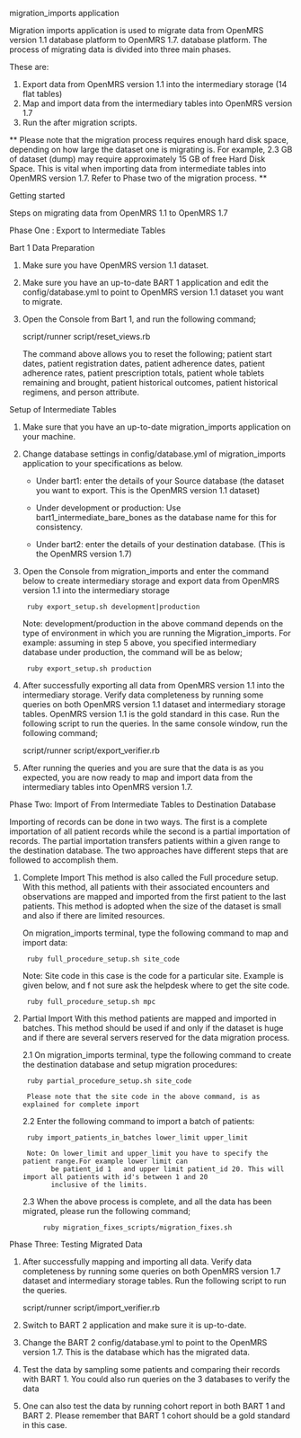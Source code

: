 migration_imports application

Migration imports application is used to migrate data from OpenMRS version 1.1 database platform to OpenMRS 1.7. database platform. The process of migrating data is divided into three main phases.

These are:
1. Export data from OpenMRS version 1.1 into the intermediary storage (14 flat tables)
2. Map and import data from the intermediary tables into OpenMRS version 1.7
3. Run the after migration scripts.

** Please note that the migration process requires enough hard disk space, depending on how large the dataset one is migrating is. For example, 2.3 GB of dataset (dump) may require approximately 15 GB of free Hard Disk Space. This is vital when importing data from intermediate tables into OpenMRS version 1.7. Refer to Phase two of the migration process. **

Getting started 

Steps on migrating data from OpenMRS 1.1 to OpenMRS 1.7

Phase One : Export to Intermediate Tables

Bart 1 Data Preparation

1. Make sure you have OpenMRS version 1.1 dataset.

2. Make sure you have an up-to-date BART 1 application and edit the config/database.yml to point to OpenMRS version 1.1 dataset you want to migrate.

3. Open the Console from Bart 1, and run the following command;
	
	script/runner script/reset_views.rb
	
	The command above allows you  to reset the following; patient start dates, patient registration dates, patient adherence dates, patient 	adherence rates, patient prescription totals, patient whole tablets remaining and brought, patient historical outcomes, patient historical 		regimens, and person 	attribute. 


Setup of Intermediate Tables


1. Make sure that you have an up-to-date migration_imports application on your machine.

2. Change database settings in config/database.yml of migration_imports application to your specifications as below.

	- Under bart1: enter the details of your Source database (the dataset you want to export. This is the OpenMRS version 1.1 dataset)

	- Under development or production: Use bart1_intermediate_bare_bones as the database name for this for consistency.

	- Under bart2: enter the details of your destination database. (This is the OpenMRS version 1.7)

3. Open the Console from migration_imports and enter the command below to create intermediary storage and export data from OpenMRS version 1.1 into the intermediary storage

		ruby export_setup.sh development|production

	Note: development/production in the above command depends on the type 	of environment in which you are running the Migration_imports. For 	example: assuming in step 5 above, you specified intermediary database 	under production, the command will be as below;

		ruby export_setup.sh production 

4. After successfully exporting all data from OpenMRS version 1.1 into the intermediary storage. Verify data completeness by running some queries on both OpenMRS version 1.1 dataset and intermediary storage tables. OpenMRS version 1.1 is the gold standard in this case. Run the following script to run the queries. In the same console window, run the following command;
    
    script/runner script/export_verifier.rb

5. After running the queries and you are sure that the data is as you expected, you are now ready to map and import data from the intermediary tables into OpenMRS version 1.7.


Phase Two: Import of From Intermediate Tables to Destination Database

Importing of records can be done in two ways. The first is a complete importation of all patient records while the second is a partial importation of records. The partial importation transfers patients within a given range to the destination database. The two approaches have different steps that are followed to accomplish them.

1. Complete Import
This method is also called the Full procedure setup. With this method, all patients with their associated encounters and observations are mapped and imported from the first patient to the last patients. This method is adopted when the size of the dataset is small and also if there are limited resources.

    On migration_imports terminal, type the following command to map and import data:

		ruby full_procedure_setup.sh site_code

    Note: Site code in this case is the code for a particular site. Example is given below, and f not sure ask the helpdesk where to get the site code.

		ruby full_procedure_setup.sh mpc

2. Partial Import
With this method  patients are mapped and  imported in batches. This method should be used if and only if the dataset is huge and if there are several servers reserved for the data migration process.

    2.1 On migration_imports terminal, type the following command to create the destination database and setup migration procedures:

 		ruby partial_procedure_setup.sh site_code

    	Please note that the site code in the above command, is as explained for complete import

    2.2 Enter the following command to import a batch of patients:

	    ruby import_patients_in_batches lower_limit upper_limit

        Note: On lower_limit and upper_limit you have to specify the patient range.For example lower limit can
              be patient_id 1   and upper limit patient_id 20. This will import all patients with id's between 1 and 20
              inclusive of the limits.


    2.3 When the above process is complete, and all the data has been migrated, please run the following command;

       		ruby migration_fixes_scripts/migration_fixes.sh


Phase Three: Testing Migrated Data

1. After successfully mapping and importing all data. Verify data completeness by running some queries on both OpenMRS version 1.7 dataset and intermediary storage tables. Run the following script to run the queries.
    
     script/runner script/import_verifier.rb

2. Switch to BART 2 application and make sure it is up-to-date. 

3. Change the BART 2 config/database.yml to point to the OpenMRS version 1.7. This is the database which has the migrated data.

4. Test the data by sampling some patients and comparing their records with BART 1. You could also run queries on
   the 3 databases to verify the data

5. One can also test the data by running cohort report in both BART 1 and BART 2. Please remember that BART 1 cohort should be a gold standard in this case.

